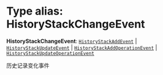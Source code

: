 # Type alias: HistoryStackChangeEvent

**HistoryStackChangeEvent**: [`HistoryStackAddEvent`](/auto-docs/free-history-plugin/interfaces/HistoryStackAddEvent.md) | [`HistoryStackUpdateEvent`](/auto-docs/free-history-plugin/interfaces/HistoryStackUpdateEvent.md) | [`HistoryStackAddOperationEvent`](/auto-docs/free-history-plugin/interfaces/HistoryStackAddOperationEvent.md) | [`HistoryStackUpdateOperationEvent`](/auto-docs/free-history-plugin/interfaces/HistoryStackUpdateOperationEvent.md)

历史记录变化事件
